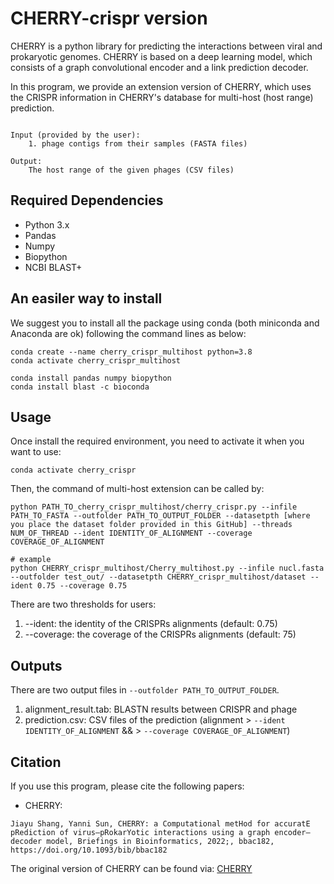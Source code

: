 # CHERRY-crispr version


CHERRY is a python library for predicting the interactions between viral and prokaryotic genomes. CHERRY is based on a deep learning model, which consists of a graph convolutional encoder and a link prediction decoder.


In this program, we provide an extension version of CHERRY, which uses the CRISPR information in CHERRY's database for multi-host (host range) prediction. 

```

Input (provided by the user):
    1. phage contigs from their samples (FASTA files)

Output:
    The host range of the given phages (CSV files)
```


## Required Dependencies

* Python 3.x
* Pandas
* Numpy
* Biopython
* NCBI BLAST+

## An easiler way to install

We suggest you to install all the package using conda (both miniconda and Anaconda are ok) following the command lines as below:

```
conda create --name cherry_crispr_multihost python=3.8
conda activate cherry_crispr_multihost

conda install pandas numpy biopython
conda install blast -c bioconda
```

## Usage

Once install the required environment, you need to activate it when you want to use:

```
conda activate cherry_crispr
```

Then, the command of multi-host extension can be called by:


```
python PATH_TO_cherry_crispr_multihost/cherry_crispr.py --infile PATH_TO_FASTA --outfolder PATH_TO_OUTPUT_FOLDER --datasetpth [where you place the dataset folder provided in this GitHub] --threads NUM_OF_THREAD --ident IDENTITY_OF_ALIGNMENT --coverage COVERAGE_OF_ALIGNMENT

# example
python CHERRY_crispr_multihost/Cherry_multihost.py --infile nucl.fasta --outfolder test_out/ --datasetpth CHERRY_crispr_multihost/dataset --ident 0.75 --coverage 0.75
```


There are two thresholds for users:

1. --ident: the identity of the CRISPRs alignments (default: 0.75)
2. --coverage: the coverage of the CRISPRs alignments (default: 75)


## Outputs

There are two output files in `--outfolder PATH_TO_OUTPUT_FOLDER`.

1. alignment_result.tab: BLASTN results between CRISPR and phage
2. prediction.csv: CSV files of the prediction (alignment > `--ident IDENTITY_OF_ALIGNMENT` && > `--coverage COVERAGE_OF_ALIGNMENT`)



## Citation
If you use this program, please cite the following papers:

* CHERRY:
```
Jiayu Shang, Yanni Sun, CHERRY: a Computational metHod for accuratE pRediction of virus–pRokarYotic interactions using a graph encoder–decoder model, Briefings in Bioinformatics, 2022;, bbac182, https://doi.org/10.1093/bib/bbac182
```

The original version of CHERRY can be found via: [CHERRY](https://github.com/KennthShang/CHERRY)

